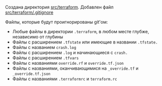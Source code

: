 Создана директория [src/terraform](/src/terraform). Добавлен файл [src/terraform/.gitignore](/src/terraform/.gitignore)

Файлы, которые будут проигнорированы git'ом:

* Любые файлы в директории `.terraform`, в любом месте глубже, независимо от глубины
* Файлы с расширением `.tfstate` или имеющие в названии `.tfstate.`
* Файлы с названием `crash.log`
* Файлы с расширением `.log` и начинающиеся с `crash.`
* Файлы с расширением `.tfvars`
* Файлы с названиями `override.rf` и `override.tf.json`
* Файлы с названиями, оканчивающимися на `_override.tf` и `_override.tf.json`
* Файлы с названиями `.terraformrc` и `terraform.rc`
